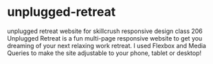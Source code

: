 # unplugged-retreat
unplugged retreat website for skillcrush responsive design class 206
Unplugged Retreat is a fun multi-page responsive website to get you dreaming of your next relaxing work retreat. 
I used Flexbox and Media Queries to make the site adjustable to your phone, tablet or desktop!

